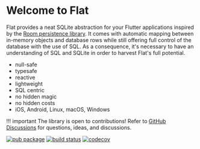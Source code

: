 # Welcome to Flat

Flat provides a neat SQLite abstraction for your Flutter applications inspired by the [Room persistence library](https://developer.android.com/topic/libraries/architecture/room).
It comes with automatic mapping between in-memory objects and database rows while still offering full control of the database with the use of SQL.
As a consequence, it's necessary to have an understanding of SQL and SQLite in order to harvest Flat's full potential.

- null-safe
- typesafe
- reactive
- lightweight
- SQL centric
- no hidden magic
- no hidden costs
- iOS, Android, Linux, macOS, Windows

!!! important
    The library is open to contributions!
    Refer to [GitHub Discussions](https://github.com/Amir-P/flat/discussions) for questions, ideas, and discussions.

[![pub package](https://img.shields.io/pub/v/flat_orm.svg)](https://pub.dartlang.org/packages/flat_orm)
[![build status](https://github.com/Amir-P/flat/workflows/Continuous%20integration/badge.svg)](https://github.com/Amir-P/flat/actions)
[![codecov](https://codecov.io/gh/Amir-P/flat/branch/develop/graph/badge.svg)](https://codecov.io/gh/Amir-P/flat)
